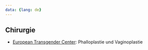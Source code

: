 ```yaml
---
data: {lang: de}
---
```

## Chirurgie
- [European Transgender Center](https://www.trans-european.de): Phalloplastie und Vaginoplastie
